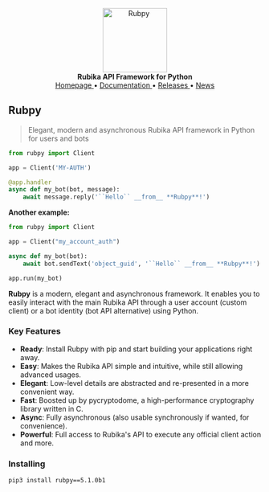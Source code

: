 <p align="center">
    <a href="github.address">
        <img src="https://upcdn.io/W142hJk/thumbnail/demo/4mrDXtYPJA.png.crop" alt="Rubpy" width="128">
    </a>
    <br>
    <b>Rubika API Framework for Python</b>
    <br>
    <a href="https://github.com/shayanheidari01/rubika">
        Homepage
    </a>
    •
    <a href="https://github.com/shayanheidari01/rubika/raw/master/docs/rubpy-documents.pdf">
        Documentation
    </a>
    •
    <a href="https://pypi.org/project/rubpy/#history">
        Releases
    </a>
    •
    <a href="https://t.me/rubika_library">
        News
    </a>
</p>

## Rubpy

> Elegant, modern and asynchronous Rubika API framework in Python for users and bots

``` python
from rubpy import Client

app = Client('MY-AUTH')

@app.handler
async def my_bot(bot, message):
    await message.reply('``Hello`` __from__ **Rubpy**!')

```

**Another example:**
``` python
from rubpy import Client

app = Client("my_account_auth")

async def my_bot(bot):
    await bot.sendText('object_guid', '``Hello`` __from__ **Rubpy**!')

app.run(my_bot)

```

**Rubpy** is a modern, elegant and asynchronous framework. It enables you to easily interact with the main Rubika API through a user account (custom client) or a bot
identity (bot API alternative) using Python.


### Key Features

- **Ready**: Install Rubpy with pip and start building your applications right away.
- **Easy**: Makes the Rubika API simple and intuitive, while still allowing advanced usages.
- **Elegant**: Low-level details are abstracted and re-presented in a more convenient way.
- **Fast**: Boosted up by pycryptodome, a high-performance cryptography library written in C.
- **Async**: Fully asynchronous (also usable synchronously if wanted, for convenience).
- **Powerful**: Full access to Rubika's API to execute any official client action and more.

### Installing

``` bash
pip3 install rubpy==5.1.0b1
```